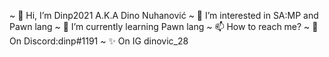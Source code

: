 ~ 👋 Hi, I’m Dinp2021 A.K.A Dino Nuhanović 
~ 👀 I’m interested in SA:MP and Pawn lang
~ 🌱 I’m currently learning Pawn lang
~ 📫 How to reach me? 
~ 📸 On Discord:dinp#1191
~ ✨ On IG dinovic_28

